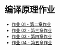 # 编译原理作业

- [作业 01 - 第二章作业](./01/)
- [作业 02 - 第三章作业](./02/)
- [作业 03 - 第四章作业](./03/)
- [作业 04 - 第五章作业](./04/)
